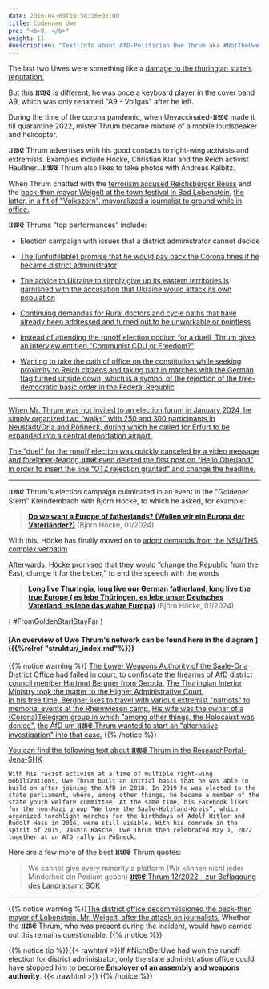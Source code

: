 ```yaml
---
date: 2016-04-09T16:50:16+02:00
title: Codename Uwe
pre: "<b>0. </b>"
weight: 11
deescription: "Text-Info about AfD-Politician Uwe Thrum aka #NotTheUwe and his contacts to far-right extremists and so-called Reichsbürger activists"
---
```


The last two Uwes were something like a [damage to the thuringian state's reputation.](https://de.wikipedia.org/wiki/Nationalsozialistischer_Untergrund)

But this 𝖀𝖂𝕰 is different,
he was once a keyboard player in the cover band A9,
which was only renamed "A9 - Vollgas" after he left.

During the time of the corona pandemic,
when  Unvaccinated-𝖀𝖂𝕰 made it till quarantine 2022,
mister Thrum became mixture of a mobile loudspeaker and helicopter.

𝖀𝖂𝕰 Thrum advertises with his good contacts to right-wing activists and extremists.
Examples include Höcke, Christian Klar and the Reich activist Haußner...𝖀𝖂𝕰 Thrum also likes to take photos with Andreas Kalbitz.

When Thrum chatted with the [terrorism accused Reichsbürger Reuss](https://de.wikipedia.org/wiki/Heinrich_XIII._Prinz_Reu%C3%9F) and the [back-then mayor Weigelt at the town festival in Bad Lobenstein](https://rechercheportaljenashk.noblogs.org/post/2024/01/04/von-prinzens-gnaden/),
[the latter, in a fit of "Volkszorn", mayoralized a journalist to ground while in office.](https://www.deutschlandfunk.de/buergermeister-greift-journalisten-an-in-bad-lobenstein-100.html)

𝖀𝖂𝕰 Thrums “top performances” include:

* Election campaign with issues that a district administrator cannot decide

* [The (unfulfillable) promise that he would pay back the Corona fines if he became district administrator](https://www.otz.de/regionen/bad-lobenstein/article238354021/Griff-in-die-Kreiskasse-Thrum-will-Corona-Bussgelder-im-Saale-Orla-Kreis-zurueckzahlen.html)

* [The advice to Ukraine to simply give up its eastern territories is garnished with the accusation that Ukraine would attack its own population](https://www.otz.de/regionen/poessneck/article237632811/Saale-Orla-Kreis-Thrum-sagt-dass-die-Ukraine-Ostgebiete-abtreten-soll.html)

* [Continuing demandas for Rural doctors and cycle paths that have already been addressed and turned out to be unworkable or pointless](https://www.otz.de/regionen/saale-orla-kreis/article241505318/Wahlversprechen-die-Abrechnung-vor-der-Stichwahl-im-Saale-Orla-Kreis.html)

* [Instead of attending the runoff election podium for a duell, Thrum gives an interview entitled "Communist CDU or Freedom?"](https://youtu.be/0JRohdutdGM)

* [Wanting to take the oath of office on the constitution while seeking proximity to Reich citizens and taking part in marches with the German flag turned upside down, which is a symbol of the rejection of the free-democratic basic order in the Federal Republic](https://www.otz.de/regionen/saale-orla-kreis/article241477038/AfD-Landratskandidat-Uwe-Thrum-verweigert-sich-dem-oeffentlichen-Wahl-Duell.html)

---

[When Mr. Thrum was not invited to an election forum in January 2024, he simply organized two “walks” with 250 and 300 participants in Neustadt/Orla and Pößneck, during which he called for Erfurt to be expanded into a central deportation airport.](https://www.otz.de/regionen/saale-orla-kreis/article241387046/Beifall-ueber-zentralen-Abschiebe-Flughafen.html)

[The "duel" for the runoff election was quickly canceled by a video message and foreigner-fearing 𝖀𝖂𝕰   even deleted the first post on "Hello Oberland" in order to insert the line "OTZ rejection granted" and change the headline.](/de/media/hallo-oberland-thrum-deletion/)

---

𝖀𝖂𝕰 Thrum's election campaign culminated in an event in the "Goldener Stern" Kleindembach with Björn Höcke, to which he asked, for example:
> [**Do we want a Europe of fatherlands? (Wollen wir ein Europa der Vaterländer?)**](https://youtu.be/jOvt56iuD-w?si=aJauVwjs4yJyq-e2&t=2217) (Björn Höcke, 01/2024)

With this, Höcke has finally moved on to [adopt demands from the NSU/THS complex verbatim](https://de.wikipedia.org/wiki/Fest_der_V%C3%B6lker)

Afterwards, Höcke promised that they would “change the Republic from the East, change it for the better,” to end the speech with the words
> **[Long live Thuringia, long live our German fatherland, long live the true Europe ( es lebe Thüringen, es lebe unser Deutsches Vaterland, es lebe das wahre Europa)](https://youtu.be/jOvt56iuD-w?si=CR9LRzhGzEkYK2wJ&t=3648)** (Björn Höcke, 01/2024)

( #FromGoldenStarIStayFar )

#### [An overview of Uwe Thrum's network can be found here in the diagram ]({{%relref "struktur/_index.md"%}}) 


{{% notice warning %}}
[The Lower Weapons Authority of the Saale-Orla District Office had failed in court, to confiscate the firearms of  AfD district council member Hartmut Bergner from Geroda.](https://www.mdr.de/nachrichten/thueringen/ost-thueringen/gera/afd-mitglied-waffe-urteil-100.html)
[The Thuringian Interior Ministry took the matter to the Higher Administrative Court.](https://www.mdr.de/nachrichten/thueringen/ost-thueringen/gera/afd-mitglied-waffenentzug-urteil-gericht-100.html)<br>
[In his free time, Bergner likes to travel with various extremist "patriots" to memorial events at the Rheinwiesen camp.](https://rechercheportaljenashk.noblogs.org/post/2024/01/04/von-prinzens-gnaden/)
[His wife was the owner of a (Corona)Telegram group in which "among other things, the Holocaust was denied",](https://www.otz.de/regionen/bad-lobenstein/article231789323/Kripo-und-Staatsschutz-ermitteln-zu-Chatgruppe-Triptis.html) [the AfD um 𝖀𝖂𝕰 Thrum wanted to start an "alternative investigation" into that case.](https://www.otz.de/regionen/bad-lobenstein/article231803905/Alternatives-Pruefverfahren-zu-Telegram-Gruppe-in-Triptis.html)
{{% /notice %}}


[You can find the following text about 𝖀𝖂𝕰 Thrum in the ResearchPortal-Jena-SHK](https://rechercheportaljenashk.noblogs.org/post/2024/01/04/von-prinzens-gnaden/) 

```
With his racist activism at a time of multiple right-wing mobilizations, Uwe Thrum built an initial basis that he was able to build on after joining the AfD in 2018. In 2019 he was elected to the state parliament, where, among other things, he became a member of the state youth welfare committee. At the same time, his Facebook likes for the neo-Nazi group “We love the Saale-Holzland-Kreis”, which organized torchlight marches for the birthdays of Adolf Hitler and Rudolf Hess in 2016, were still visible. With his comrade in the spirit of 2015, Jasmin Rasche, Uwe Thrum then celebrated May 1, 2022 together at an AfD rally in Pößneck.
```


Here are a few more of the best 𝖀𝖂𝕰 Thrum quotes:

> We cannot give every minority a platform (Wir können nicht jeder Minderheit ein Podium geben) [ 𝖀𝖂𝕰 Thrum 12/2022 - zur Beflaggung des Landratsamt SOK](https://www.otz.de/regionen/poessneck/article237128309/Kreistags-Beschluss-zu-Schleizer-Ukraine-Flagge-aendert-nichts.html)


---

{{% notice warning %}}[The district office decommissioned the back-then mayor of Lobenstein, Mr. Weigelt, after the attack on journalists.](https://www.mdr.de/nachrichten/thueringen/ost-thueringen/saale-orla/bad-lobenstein-buergermeister-weigelt-dienst-enthoben-100.html)
Whether the 𝖀𝖂𝕰 Thrum, who was present during the incident, would have carried out this remains questionable.
{{% /notice %}}



{{% notice tip %}}{{< rawhtml >}}If #NichtDerUwe had won the runoff election for district administrator, only the state administration office could have stopped him  to become **Employer of an assembly and weapons authority**.
{{< /rawhtml >}}
{{% /notice %}}

